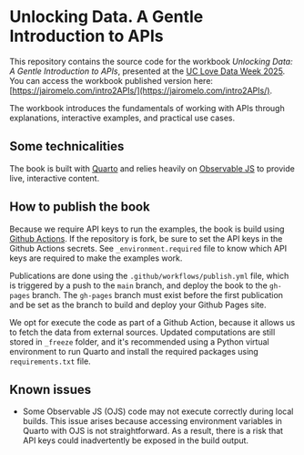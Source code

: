 # Unlocking Data. A Gentle Introduction to APIs

This repository contains the source code for the workbook *Unlocking Data: A Gentle Introduction to APIs*, presented at the [UC Love Data Week 2025](https://uc-love-data-week.github.io/2025/). You can access the workbook published version here: [https://jairomelo.com/intro2APIs/](https://jairomelo.com/intro2APIs/).

The workbook introduces the fundamentals of working with APIs through explanations, interactive examples, and practical use cases.

## Some technicalities

The book is built with [Quarto](https://quarto.org/) and relies heavily on [Observable JS](https://quarto.org/docs/interactive/ojs/) to provide live, interactive content.

## How to publish the book

Because we require API keys to run the examples, the book is build using [Github Actions](https://quarto.org/docs/publishing/github-pages.html#github-action). If the repository is fork, be sure to set the API keys in the Github Actions secrets. See `_environment.required` file to know which API keys are required to make the examples work.

Publications are done using the `.github/workflows/publish.yml` file, which is triggered by a push to the `main` branch, and deploy the book to the `gh-pages` branch. The `gh-pages` branch must exist before the first publication and be set as the branch to build and deploy your Github Pages site.

We opt for execute the code as part of a Github Action, because it allows us to fetch the data from external sources. Updated computations are still stored in `_freeze` folder, and it's recommended using a Python virtual environment to run Quarto and install the required packages using `requirements.txt` file.

## Known issues

- Some Observable JS (OJS) code may not execute correctly during local builds. This issue arises because accessing environment variables in Quarto with OJS is not straightforward. As a result, there is a risk that API keys could inadvertently be exposed in the build output.
